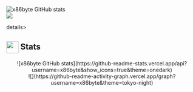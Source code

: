 ![x86byte GitHub stats](https://github-readme-stats.vercel.app/api?username=x86byte&show_icons=true&theme=onedark)<br/>
![](https://github-readme-activity-graph.vercel.app/graph?username=x86byte&theme=tokyo-night)






details>
  <summary><h2> <img align="center" src="https://github.com/x86byte/x86byte/blob/main/icons/stats.gif" width="32"/> Stats</h2></summary>
  <div align="center">
    ![x86byte GitHub stats](https://github-readme-stats.vercel.app/api?username=x86byte&show_icons=true&theme=onedark)<br/>
    ![](https://github-readme-activity-graph.vercel.app/graph?username=x86byte&theme=tokyo-night)
  </div>
</details>
